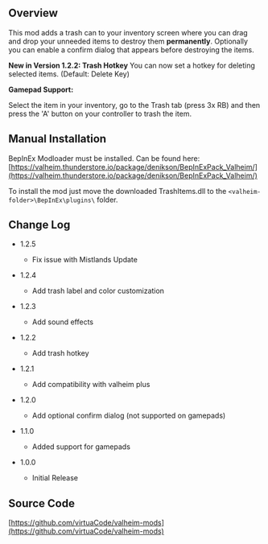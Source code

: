 ## Overview

This mod adds a trash can to your inventory screen where you can drag and drop your unneeded items to destroy them **permanently**.
Optionally you can enable a confirm dialog that appears before destroying the items.

**New in Version 1.2.2: Trash Hotkey**
You can now set a hotkey for deleting selected items. (Default: Delete Key)

**Gamepad Support:**

Select the item in your inventory, go to the Trash tab (press 3x RB) and then press the 'A' button on your controller to trash the item.


## Manual Installation

BepInEx Modloader must be installed. Can be found here:
[https://valheim.thunderstore.io/package/denikson/BepInExPack_Valheim/](https://valheim.thunderstore.io/package/denikson/BepInExPack_Valheim/)

To install the mod just move the downloaded TrashItems.dll to the `<valheim-folder>\BepInEx\plugins\` folder.

## Change Log

- 1.2.5
    - Fix issue with Mistlands Update

- 1.2.4
    - Add trash label and color customization

- 1.2.3
    - Add sound effects
    
- 1.2.2
    - Add trash hotkey

- 1.2.1
    - Add compatibility with valheim plus

- 1.2.0
    - Add optional confirm dialog (not supported on gamepads)

- 1.1.0
    - Added support for gamepads

- 1.0.0
    - Initial Release

## Source Code

[https://github.com/virtuaCode/valheim-mods](https://github.com/virtuaCode/valheim-mods)


